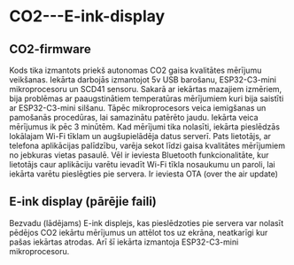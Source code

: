 # CO2---E-ink-display

## CO2-firmware
Kods tika izmantots priekš autonomas CO2 gaisa kvalitātes mērījumu veikšanas. Iekārta darbojās izmantojot 5v USB barošanu, ESP32-C3-mini mikroprocesoru un SCD41 sensoru. Sakarā ar iekārtas mazajiem izmēriem, bija problēmas ar paaugstinātiem temperatūras mērījumiem kuri bija saistīti ar ESP32-C3-mini silšanu. Tāpēc mikroprocesors veica iemigšanas un pamošanās procedūras, lai samazinātu patērēto jaudu.
Iekārta veica mērījumus ik pēc 3 minūtēm. Kad mērījumi tika nolasīti, iekārta pieslēdzās lokālajam Wi-Fi tīklam un augšupielādēja datus serverī. Pats lietotājs, ar telefona aplikācijas palīdzību, varēja sekot līdzi gaisa kvalitātes mērījumiem no jebkuras vietas pasaulē. Vēl ir ieviesta Bluetooth funkcionalitāte, kur lietotājs caur aplikāciju varētu ievadīt Wi-Fi tīkla nosaukumu un paroli, lai iekārta varētu pieslēgties pie servera.
Ir ieviesta OTA (over the air update)

## E-ink display (pārējie faili)
Bezvadu (lādējams) E-ink displejs, kas pieslēdzoties pie servera var nolasīt pēdējos CO2 iekārtu mērījumus un attēlot tos uz ekrāna, neatkarīgi kur pašas iekārtas atrodas. Arī šī iekārta izmantoja ESP32-C3-mini mikroprocesoru.
